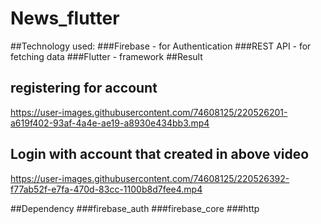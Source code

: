 # News_flutter
##Technology used:
###Firebase - for Authentication
###REST API - for fetching data
###Flutter - framework
##Result
## registering for account

https://user-images.githubusercontent.com/74608125/220526201-a619f402-93af-4a4e-ae19-a8930e434bb3.mp4

## Login with account that created in above video

https://user-images.githubusercontent.com/74608125/220526392-f77ab52f-e7fa-470d-83cc-1100b8d7fee4.mp4

##Dependency
###firebase_auth
###firebase_core
###http


